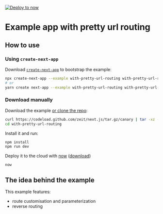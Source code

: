 [![Deploy to now](https://deploy.now.sh/static/button.svg)](https://deploy.now.sh/?repo=https://github.com/zeit/next.js/tree/master/examples/with-pretty-url-routing)

# Example app with pretty url routing

## How to use

### Using `create-next-app`

Download [`create-next-app`](https://github.com/segmentio/create-next-app) to bootstrap the example:

```bash
npx create-next-app --example with-pretty-url-routing with-pretty-url-routing-app
# or
yarn create next-app --example with-pretty-url-routing with-pretty-url-routing-app
```

### Download manually

Download the example [or clone the repo](https://github.com/zeit/next.js):

```bash
curl https://codeload.github.com/zeit/next.js/tar.gz/canary | tar -xz --strip=2 next.js-canary/examples/with-pretty-url-routing
cd with-pretty-url-routing
```

Install it and run:

```bash
npm install
npm run dev
```

Deploy it to the cloud with [now](https://zeit.co/now) ([download](https://zeit.co/download))

```bash
now
```

## The idea behind the example

This example features:
- route customisation and parameterization
- reverse routing

